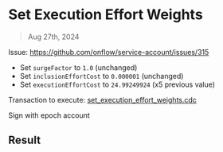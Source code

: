 # Set Execution Effort Weights

> Aug 27th, 2024


Issue: https://github.com/onflow/service-account/issues/315

- Set `surgeFactor` to `1.0` (unchanged)
- Set `inclusionEffortCost` to `0.000001` (unchanged)
- Set `executionEffortCost` to `24.99249924` (x5 previous value)

Transaction to execute: [set_execution_effort_weights.cdc](../../../../templates/set_tx_fee_parameters.cdc)

Sign with epoch account

## Result
